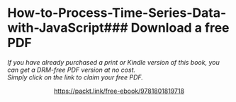 # How-to-Process-Time-Series-Data-with-JavaScript### Download a free PDF

 <i>If you have already purchased a print or Kindle version of this book, you can get a DRM-free PDF version at no cost.<br>Simply click on the link to claim your free PDF.</i>
<p align="center"> <a href="https://packt.link/free-ebook/9781801819718">https://packt.link/free-ebook/9781801819718 </a> </p>